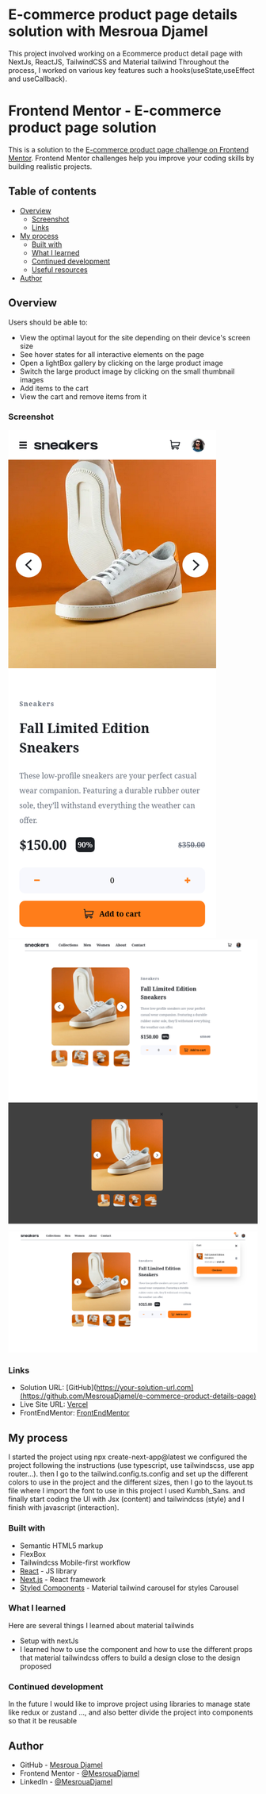 # E-commerce product page details solution with Mesroua Djamel
This project involved working on a Ecommerce product detail page with NextJs, ReactJS, TailwindCSS and 
 Material tailwind Throughout the process, I worked on various key features such a  hooks(useState,useEffect and useCallback). 

# Frontend Mentor - E-commerce product page solution

This is a solution to the [E-commerce product page challenge on Frontend Mentor](https://www.frontendmentor.io/challenges/ecommerce-product-page-UPsZ9MJp6). Frontend Mentor challenges help you improve your coding skills by building realistic projects.

## Table of contents

- [Overview](#overview)
  - [Screenshot](#screenshot)
  - [Links](#links)
- [My process](#my-process)
  - [Built with](#built-with)
  - [What I learned](#what-i-learned)
  - [Continued development](#continued-development)
  - [Useful resources](#useful-resources)
- [Author](#author)



## Overview


Users should be able to:

- View the optimal layout for the site depending on their device's screen size
- See hover states for all interactive elements on the page
- Open a lightBox gallery by clicking on the large product image
- Switch the large product image by clicking on the small thumbnail images
- Add items to the cart
- View the cart and remove items from it

### Screenshot 

![App Screenshot](/public/screenShot/mobile.png)
![App Screenshot](/public/screenShot/desktop.png)
![App Screenshot](/public/screenShot/lightBox.png)
![App Screenshot](/public/screenShot/Cart.png)



### Links

- Solution URL: [GitHub](https://your-solution-url.com](https://github.com/MesrouaDjamel/e-commerce-product-details-page)
- Live Site URL: [Vercel](https://your-live-site-url.com)
- FrontEndMentor: [FrontEndMentor](https://your-live-site-url.com)

## My process
I started the project using npx create-next-app@latest we configured the project following the instructions (use typescript, use tailwindscss, use app router...).
then I go to the tailwind.config.ts.config and set up the different colors to use in the project and the different  sizes, then I go to the layout.ts file where I import the font to use in this project I used Kumbh_Sans. and finally start coding the UI  with  Jsx (content)  and  tailwindcss (style) and I finish with javascript (interaction).

### Built with

- Semantic HTML5 markup
- FlexBox
- Tailwindcss Mobile-first workflow
- [React](https://reactjs.org/) - JS library
- [Next.js](https://nextjs.org/) - React framework
- [Styled Components](https://www.material-tailwind.com/docs/react/carousel) - Material tailwind carousel for styles Carousel


### What I learned
Here are several things I learned about material tailwinds
- Setup with nextJs
- I learned how to use the component and how to use the different props that material tailwindcss offers to build a design close to the design proposed

### Continued development

In the future I would like to improve project  using libraries to manage state like redux or zustand ..., and also better divide the project into components so that it be reusable


## Author

- GitHub - [Mesroua Djamel](https://github.com/MesrouaDjamel/)
- Frontend Mentor - [@MesrouaDjamel](https://www.frontendmentor.io/profile/MesrouaDjamel)
- LinkedIn - [@MesrouaDjamel](https://www.linkedin.com/in/mesroua-djamel-86414b11a/)













